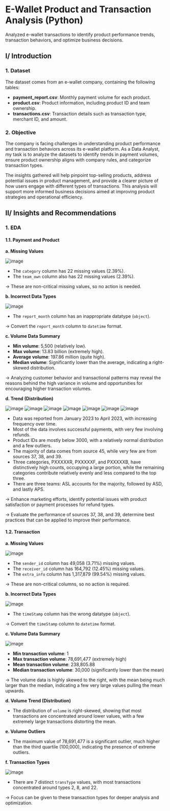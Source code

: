 # E-Wallet Product and Transaction Analysis (Python)
Analyzed e-wallet transactions to identify product performance trends, transaction behaviors, and optimize business decisions.

## I/ Introduction
### 1. Dataset 
The dataset comes from an e-wallet company, containing the following tables:
- **payment_report.csv**: Monthly payment volume for each product.
- **product.csv**: Product information, including product ID and team ownership.
- **transactions.csv**: Transaction details such as transaction type, merchant ID, and amount.

### 2. Objective
The company is facing challenges in understanding product performance and transaction behaviors across its e-wallet platform. As a Data Analyst, my task is to analyze the datasets to identify trends in payment volumes, ensure product ownership aligns with company rules, and categorize transaction types.

The insights gathered will help pinpoint top-selling products, address potential issues in product management, and provide a clearer picture of how users engage with different types of transactions. This analysis will support more informed business decisions aimed at improving product strategies and operational efficiency.

## II/ Insights and Recommendations
### 1. EDA
#### 1.1. Payment and Product

**a. Missing Values**

![image](https://github.com/user-attachments/assets/5e6c293b-9bee-4191-b5a8-0993c477cdeb)

- The `category` column has 22 missing values (2.39%).
- The `team_own` column also has 22 missing values (2.39%).

→ These are non-critical missing values, so no action is needed.

**b. Incorrect Data Types**

![image](https://github.com/user-attachments/assets/33fbfa25-a07b-4e8c-93ed-c2155b163e1a)

- The `report_month` column has an inappropriate datatype (`object`).

→ Convert the `report_month` column to `datetime` format.

**c. Volume Data Summary**

- **Min volume**: 5,500 (relatively low).
- **Max volume**: 13.83 billion (extremely high).
- **Average volume**: 197.86 million (quite high).
- **Median volume**: Significantly lower than the average, indicating a right-skewed distribution.

→ Analyzing customer behavior and transactional patterns may reveal the reasons behind the high variance in volume and opportunities for encouraging higher transaction volumes.

**d. Trend (Distribution)**

![image](https://github.com/user-attachments/assets/c47d2b80-5719-4db4-9b7d-77e115930c10)
![image](https://github.com/user-attachments/assets/f01c6879-ac10-41bb-83a0-532d53e48a5c)
![image](https://github.com/user-attachments/assets/3f6fa7df-2db1-4ffd-ace1-6505cc84ac20)
![image](https://github.com/user-attachments/assets/1cd9afb0-32ed-4d0e-b002-02461fd7195a)
![image](https://github.com/user-attachments/assets/59a201b4-7dad-4010-a45d-fa4b1100ea0b)
![image](https://github.com/user-attachments/assets/97589040-8ba8-425b-8ef0-99f07b814f02)
![image](https://github.com/user-attachments/assets/906f29d0-54b9-466a-b039-d3188b58ccbf)

- Data was reported from January 2023 to April 2023, with increasing frequency over time.
- Most of the data involves successful payments, with very few involving refunds.
- Product IDs are mostly below 3000, with a relatively normal distribution and a few outliers.
- The majority of data comes from source 45, while very few are from sources 37, 38, and 39.
- Three categories, PXXXXXR, PXXXXXF, and PXXXXXB, have distinctively high counts, occupying a large portion, while the remaining categories contribute relatively evenly and less compared to the top three.
- There are three teams: ASL accounts for the majority, followed by ASD, and lastly APS.

→ Enhance marketing efforts, identify potential issues with product satisfaction or payment processes for refund types.

→ Evaluate the performance of sources 37, 38, and 39, determine best practices that can be applied to improve their performance.

#### 1.2. Transaction

**a. Missing Values**

![image](https://github.com/user-attachments/assets/1d502add-376d-40b7-9b90-5957ec88b96d)

- The `sender_id` column has 49,058 (3.71%) missing values.
- The `receiver_id` column has 164,792 (12.45%) missing values.
- The `extra_info` column has 1,317,879 (99.54%) missing values.

→ These are non-critical columns, so no action is required.

**b. Incorrect Data Types**

![image](https://github.com/user-attachments/assets/9af94ef7-c2a3-4507-81e3-70f9d109da8b)

- The `timeStamp` column has the wrong datatype (`object`).

→ Convert the `timeStamp` column to `datetime` format.

**c. Volume Data Summary**

![image](https://github.com/user-attachments/assets/ca17c3f5-ac28-4a13-9ed7-6637ce9c2bbe)

- **Min transaction volume**: 1
- **Max transaction volume**: 78,691,477 (extremely high)
- **Mean transaction volume**: 238,805.88
- **Median transaction volume**: 30,000 (significantly lower than the mean)

→ The volume data is highly skewed to the right, with the mean being much larger than the median, indicating a few very large values pulling the mean upwards.

**d. Volume Trend (Distribution)**

- The distribution of `volume` is right-skewed, showing that most transactions are concentrated around lower values, with a few extremely large transactions distorting the mean.

**e. Volume Outliers**

- The maximum value of 78,691,477 is a significant outlier, much higher than the third quartile (100,000), indicating the presence of extreme outliers.

**f. Transaction Types**

![image](https://github.com/user-attachments/assets/b68f888d-4c0c-4fda-be3c-fd501fa6fae4)

- There are 7 distinct `transType` values, with most transactions concentrated around types 2, 8, and 22.

→ Focus can be given to these transaction types for deeper analysis and optimization.



